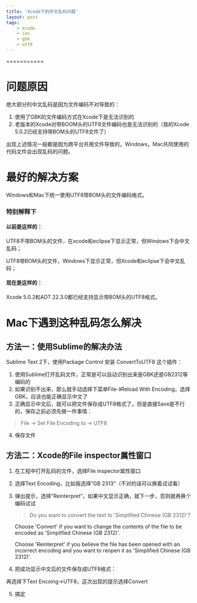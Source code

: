 ```yaml
---
title: 'Xcode下的中文乱码问题'
layout: post
tags:
    - xcode
    - ios
    - gbk
    - utf8
---
```



===========

# 问题原因
绝大部分的中文乱码是因为文件编码不对导致的：

1. 使用了GBK的文件编码方式在Xcode下是无法识别的
2. 老版本的Xcode对带BOOM头的UTF8文件编码也是无法识别的（我的Xcode 5.0.2已经支持带BOM头的UTF8文件了）

出现上述情况一般都是因为跨平台共用文件导致的，Windows，Mac共同使用的代码文件会出现乱码的问题。

# 最好的解决方案
Windows和Mac下统一使用UTF8带BOM头的文件编码格式。

### 特别解释下

#### 以前是这样的：
UTF8不带BOM头的文件，在xcode和eclipse下显示正常，但Windows下会中文乱码；  

UTF8带BOM头的文件，Windows下显示正常，但Xcode和eclipse下会中文乱码；

#### 现在是这样的：
Xcode 5.0.2和ADT 22.3.0都已经支持显示带BOM头的UTF8格式。



# Mac下遇到这种乱码怎么解决

## 方法一：使用Sublime的解决办法
Sublime Text 2下，使用Package Control 安装 ConvertToUTF8 这个插件：

1. 使用Sublime打开乱码文件，正常是可以自动识别出来是GBK还是GB2312等编码的
2. 如果识别不出来，那么就手动选择下菜单File-》Reload With Encoding，选择GBK，应该也能正确显示中文了
3. 正确显示中文后，就可以把文件保存成UTF8格式了，但是直接Save是不行的，保存之前必须先做一件事情：
> File -> Set File Encoding to -> UTF8
4. 保存文件

## 方法二：Xcode的File inspector属性窗口
1. 在工程中打开乱码的文件，选择File inspector属性窗口
2. 选择Text Encoding，比如我选择“GB 2313”（不对的话可以换着试试看）
3. 弹出提示，选择“Reinterpret”，如果中文显示正确，就下一步，否则就再换个编码试试

    > Do you want to convert the text to 'Simplified Chinese (GB 2312)'?
    >
    Choose 'Convert' if you want to change the contents of the file to be encoded as 'Simplified Chinese (GB 2312)'.
    > 
    Choose 'Reinterpret' if you believe the file has been opened with an incorrect encoding and you want to reopen it as 'Simplified Chinese (GB 2312)'.

4. 把成功显示中文后的文件保存成UTF8格式：  

再选择下Text Encoing->UTF8，这次出现的提示选择Convert

5. 搞定
